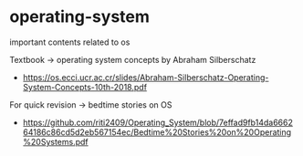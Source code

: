 # operating-system
important contents related to os

Textbook -> operating system concepts by Abraham Silberschatz 
- https://os.ecci.ucr.ac.cr/slides/Abraham-Silberschatz-Operating-System-Concepts-10th-2018.pdf

For quick revision -> bedtime stories on OS
- https://github.com/riti2409/Operating_System/blob/7effad9fb14da666264186c86cd5d2eb567154ec/Bedtime%20Stories%20on%20Operating%20Systems.pdf
